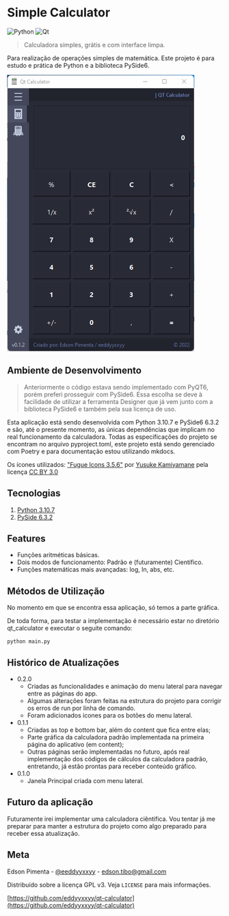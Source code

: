 # Simple Calculator

<div style="display: inline-block">
  <img src="https://img.shields.io/badge/Python-FFD43B?style=for-the-badge&logo=python&logoColor=blue"  alt="Python"/>
  <img src="https://img.shields.io/badge/Qt-41CD52?style=for-the-badge&logo=qt&logoColor=white"  alt="Qt"/>
</div>

> Calculadora simples, grátis e com interface limpa.

Para realização de operações simples de matemática.
Este projeto é para estudo e prática de Python e a biblioteca PySide6.

![estado_atual](docs/img/v0.1.2.gif)

## Ambiente de Desenvolvimento

> Anteriormente o código estava sendo implementado com PyQT6, porém preferi prosseguir com PySide6. Essa escolha
> se deve à facilidade de utilizar a ferramenta Designer que já vem junto com a biblioteca PySide6 e também pela
> sua licença de uso.

Esta aplicação está sendo desenvolvida com Python 3.10.7 e PySide6 6.3.2 e são, até o presente momento, as únicas
dependências que implicam no real funcionamento da calculadora.
Todas as especificações do projeto se encontram no arquivo pyproject.toml, este projeto está sendo gerenciado com
Poetry e para documentação estou utilizando mkdocs.

Os ícones utilizados: ["Fugue Icons 3.5.6"](https://p.yusukekamiyamane.com/) por
[Yusuke Kamiyamane](https://twitter.com/ykamiyamane) pela licença
[CC BY 3.0](https://creativecommons.org/licenses/by/3.0/deed.en)


## Tecnologias

1. [Python 3.10.7](https://www.python.org/downloads/release/python-3107/)
2. [PySide 6.3.2](https://pypi.org/project/PySide6/)


## Features

- Funções aritméticas básicas.
- Dois modos de funcionamento: Padrão e (futuramente) Científico.
- Funções matemáticas mais avançadas: log, ln, abs, etc.


## Métodos de Utilização

No momento em que se encontra essa aplicação, só temos a parte gráfica.

De toda forma, para testar a implementação
é necessário estar no diretório qt_calculator e executar o seguite comando:

```
python main.py
```


## Histórico de Atualizações

* 0.2.0
  * Criadas as funcionalidades e animação do menu lateral para navegar
  entre as páginas do app.
  * Algumas alterações foram feitas na estrutura do projeto para
  corrigir os erros de run por linha de comando.
  * Foram adicionados icones para os botões do menu lateral.
* 0.1.1
  * Criadas as top e bottom bar, além do content que fica entre elas;
  * Parte gráfica da calculadora padrão implementada na 
    primeira página do aplicativo (em content);
  * Outras páginas serão implementadas no futuro, após real
    implementação dos códigos de cálculos da calculadora padrão,
    entretando, já estão prontas para receber conteúdo gráfico.
* 0.1.0
  * Janela Principal criada com menu lateral.


## Futuro da aplicação

Futuramente irei implementar uma calculadora ciêntifica. Vou tentar já me preparar para manter a estrutura do projeto
como algo preparado para receber essa atualização.


## Meta

Edson Pimenta - [@eeddyyxxyy](https://www.instagram.com/eeddyyxxyy/) - edson.tibo@gmail.com

Distribuído sobre a licença GPL v3. Veja `LICENSE` para mais informações.

[https://github.com/eddyyxxyy/qt-calculator](https://github.com/eddyyxxyy/qt-calculator)
